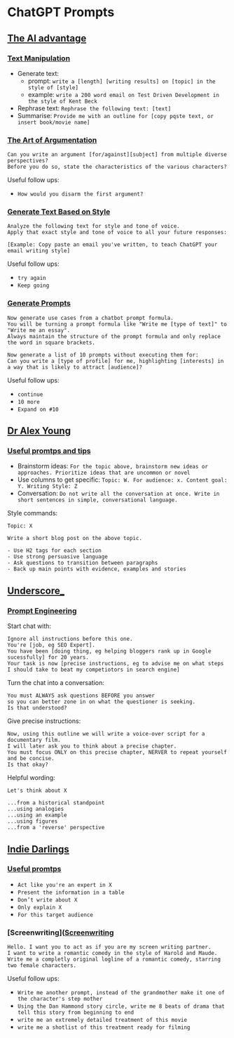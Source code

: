# ChatGPT Prompts

## [The AI advantage](https://www.youtube.com/@aiadvantage)

### [Text Manipulation](https://www.youtube.com/watch?v=k0xsloC86hk)

* Generate text:
  - prompt: `write a [length] [writing results] on [topic] in the style of [style]`
  - example: `write a 200 word email on Test Driven Development in the style of Kent Beck`
* Rephrase text: `Rephrase the following text: [text]`
* Summarise: `Provide me with an outline for [copy pqste text, or insert book/movie name]`

### [The Art of Argumentation](https://www.youtube.com/watch?v=os-JX1ZQwIA)

```
Can you write an argument [for/against][subject] from multiple diverse perspectives?
Before you do so, state the characteristics of the various characters?
```

Useful follow ups:

* `How would you disarm the first argument?`

### [Generate Text Based on Style](https://www.youtube.com/watch?v=N_Hlz5PaeA0)

```
Analyze the following text for style and tone of voice.
Apply that exact style and tone of voice to all your future responses:

[Example: Copy paste an email you've written, to teach ChatGPT your email writing style]
```

Useful follow ups:

* `try again`
* `Keep going`

### [Generate Prompts](https://www.youtube.com/watch?v=kvOm0HEYyQ4)

```
Now generate use cases from a chatbot prompt formula.
You will be turning a prompt formula like "Write me [type of text]" to "Write me an essay".
Always maintain the structure of the prompt formula and only replace the word in square brackets.

Now generate a list of 10 prompts without executing them for:
Can you write a [type of profile] for me, highlighting [interests] in a way that is likely to attract [audience]?
```

Useful follow ups:

* `continue`
* `10 more`
* `Expand on #10`

## [Dr Alex Young](https://www.youtube.com/@AlexanderFYoung)

### [Useful promtps and tips](https://www.youtube.com/watch?v=HGDxu3kPErs)

* Brainstorm ideas: `For the topic above, brainstorm new ideas or approaches. Prioritize ideas that are uncommon or novel`
* Use columns to get specific: `Topic: W. For audience: x. Content goal: Y. Writing Style: Z`
* Conversation: `Do not write all the conversation at once. Write in short sentences in simple, conversational language.`

Style commands:

```
Topic: X

Write a short blog post on the above topic.

- Use H2 tags for each section
- Use strong persuasive language
- Ask questions to transition between paragraphs
- Back up main points with evidence, examples and stories
```

## [Underscore_](https://www.youtube.com/@Underscore_)

### [Prompt Engineering](https://www.youtube.com/watch?v=rnDbi8gti0U)

Start chat with:

```
Ignore all instructions before this one.
You're [job, eg SEO Expert].
You have been [doing thing, eg helping bloggers rank up in Google sucessfully] for 20 years.
Your task is now [precise instructions, eg to advise me on what steps I should take to beat my competiotors in search engine]
```

Turn the chat into a conversation:

```
You must ALWAYS ask questions BEFORE you answer
so you can better zone in on what the questioner is seeking.
Is that understood?
```

Give precise instructions:

```
Now, using this outline we will write a voice-over script for a documentary film.
I will later ask you to think about a precise chapter.
You must focus ONLY on this precise chapter, NERVER to repeat yourself and be concise.
Is that okay?
```

Helpful wording:

```
Let's think about X

...from a historical standpoint
...using analogies
...using an example
...using figures
...from a 'reverse' perspective
```

## [Indie Darlings](https://www.youtube.com/@indiedarlings)

### [Useful promtps](https://www.youtube.com/watch?v=ZlJhJOzvUFw)

* `Act like you're an expert in X`
* `Present the information in a table`
* `Don’t write about X`
* `Only explain X`
* `For this target audience`

### [Screenwriting]([Screenwriting](https://www.youtube.com/watch?v=1IAK2YpnsJ4)

```
Hello. I want you to act as if you are my screen writing partner.
I want to write a romantic comedy in the style of Harold and Maude.
Write me a completly original logline of a romantic comedy, starring two female characters.
```

Useful follow ups:
* `Write me another prompt, instead of the grandmother make it one of the character's step mother`
* `Using the Dan Hammond story circle, write me 8 beats of drama that tell this story from beginning to end`
* `write me an extremely detailed treatment of this movie`
* `write me a shotlist of this treatment ready for filming`
